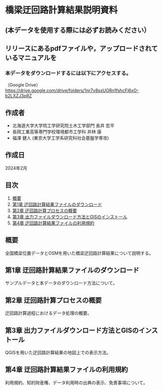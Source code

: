 # 橋梁迂回路計算結果説明資料
## (本データを使用する際には必ずお読みください）

## **リリースにあるpdfファイルや，アップロードされているマニュアルを**

### 本データをダウンロードするには以下にアクセスする。
（Google Drive）https://drive.google.com/drive/folders/1nr7v8sxUGRn1fshcFi6xO-b2LXZJ3pRZ 

## 作成者
- 北海道大学大学院工学研究院土木工学部門 長井 宏平
- 長岡工業高等専門学校環境都市工学科 井林 康
- 福澤 健人 (東京大学工学系研究科社会基盤学専攻)

## 作成日
2024年2月

## 目次
1. [概要](#概要)
2. [第1章 迂回路計算結果ファイルのダウンロード](#第1章-迂回路計算結果ファイルのダウンロード)
3. [第2章 迂回路計算プロセスの概要](#第2章-迂回路計算プロセスの概要)
4. [第3章 出力ファイルダウンロード方法とGISのインストール](#第3章-出力ファイルダウンロード方法とGISのインストール)
5. [第4章 迂回路計算結果ファイルの利用規約](#第4章-迂回路計算結果ファイルの利用規約)

## 概要
全国橋梁位置データとOSMを用いた橋梁迂回路計算結果について説明する。

## 第1章 迂回路計算結果ファイルのダウンロード
サンプルデータと本データのダウンロード方法について。

## 第2章 迂回路計算プロセスの概要
迂回路計算過程におけるデータ処理の概要。

## 第3章 出力ファイルダウンロード方法とGISのインストール
QGISを用いた迂回路計算結果の地図上での表示方法。

## 第4章 迂回路計算結果ファイルの利用規約
利用規約、知的財産権、データ利用時の出典の表示、免責事項について。
